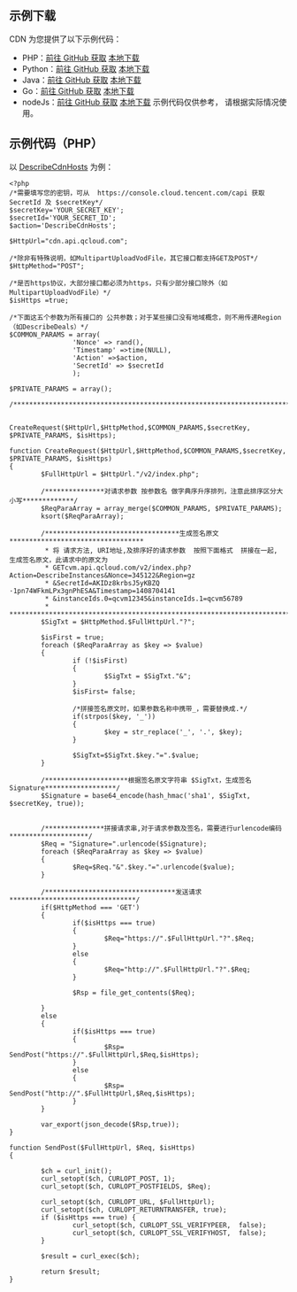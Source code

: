 ## 示例下载
CDN 为您提供了以下示例代码：
- PHP：[前往 GitHub 获取](https://github.com/QCloudCDN/CDN_API_SDK/tree/master/Qcloud_CDN_API/php)    [本地下载](https://mc.qcloudimg.com/static/archive/39eb3010d03349f2dee8df8c43ca4015/php.zip)
- Python：[前往 GitHub 获取](https://github.com/QCloudCDN/CDN_API_SDK/tree/master/Qcloud_CDN_API/python)   [本地下载](https://mc.qcloudimg.com/static/archive/e1b2f9d047705f235d3591e4e7bc7012/python.zip)
- Java：[前往 GitHub 获取](https://github.com/QCloudCDN/CDN_API_SDK/tree/master/Qcloud_CDN_API/java/cdn_openapi_demo/src)   [本地下载](https://mc.qcloudimg.com/static/archive/3b7f2a7abd664a814f16277eb1a8a294/java.zip)
- Go：[前往 GitHub 获取](https://github.com/QCloudCDN/CDN_API_SDK/tree/master/Qcloud_CDN_API/go)   [本地下载](https://mc.qcloudimg.com/static/archive/78e4a689556d6a5b5a99413629f7082e/go.zip)
- nodeJs：[前往 GitHub 获取](https://github.com/QCloudCDN/CDN_API_SDK/tree/master/Qcloud_CDN_API/nodejs)  [本地下载](https://mc.qcloudimg.com/static/archive/9a73e0b5e948714223a7136c6d9f2728/nodejs.zip)
示例代码仅供参考， 请根据实际情况使用。

## 示例代码（PHP）
以 [DescribeCdnHosts](https://cloud.tencent.com/doc/api/231/查询域名信息) 为例：
```
<?php
/*需要填写您的密钥，可从  https://console.cloud.tencent.com/capi 获取 SecretId 及 $secretKey*/
$secretKey='YOUR_SECRET_KEY';
$secretId='YOUR_SECRET_ID';
$action='DescribeCdnHosts';

$HttpUrl="cdn.api.qcloud.com";

/*除非有特殊说明，如MultipartUploadVodFile，其它接口都支持GET及POST*/
$HttpMethod="POST";

/*是否https协议，大部分接口都必须为https，只有少部分接口除外（如MultipartUploadVodFile）*/
$isHttps =true;

/*下面这五个参数为所有接口的 公共参数；对于某些接口没有地域概念，则不用传递Region（如DescribeDeals）*/
$COMMON_PARAMS = array(
                'Nonce' => rand(),
                'Timestamp' =>time(NULL),
                'Action' =>$action,
                'SecretId' => $secretId
                );

$PRIVATE_PARAMS = array();

/***********************************************************************************/


CreateRequest($HttpUrl,$HttpMethod,$COMMON_PARAMS,$secretKey, $PRIVATE_PARAMS, $isHttps);

function CreateRequest($HttpUrl,$HttpMethod,$COMMON_PARAMS,$secretKey, $PRIVATE_PARAMS, $isHttps)
{
        $FullHttpUrl = $HttpUrl."/v2/index.php";

        /***************对请求参数 按参数名 做字典序升序排列，注意此排序区分大小写*************/
        $ReqParaArray = array_merge($COMMON_PARAMS, $PRIVATE_PARAMS);
        ksort($ReqParaArray);

        /**********************************生成签名原文**********************************
         * 将 请求方法, URI地址,及排序好的请求参数  按照下面格式  拼接在一起, 生成签名原文，此请求中的原文为 
         * GETcvm.api.qcloud.com/v2/index.php?Action=DescribeInstances&Nonce=345122&Region=gz
         * &SecretId=AKIDz8krbsJ5yKBZQ    ·1pn74WFkmLPx3gnPhESA&Timestamp=1408704141
         * &instanceIds.0=qcvm12345&instanceIds.1=qcvm56789
         * ****************************************************************************/
        $SigTxt = $HttpMethod.$FullHttpUrl."?";

        $isFirst = true;
        foreach ($ReqParaArray as $key => $value)
        {
                if (!$isFirst) 
                {
                        $SigTxt = $SigTxt."&";
                }
                $isFirst= false;

                /*拼接签名原文时，如果参数名称中携带_，需要替换成.*/
                if(strpos($key, '_'))
                {
                        $key = str_replace('_', '.', $key);
                }

                $SigTxt=$SigTxt.$key."=".$value;
        }

        /*********************根据签名原文字符串 $SigTxt，生成签名 Signature******************/
        $Signature = base64_encode(hash_hmac('sha1', $SigTxt, $secretKey, true));


        /***************拼接请求串,对于请求参数及签名，需要进行urlencode编码********************/
        $Req = "Signature=".urlencode($Signature);
        foreach ($ReqParaArray as $key => $value)
        {
                $Req=$Req."&".$key."=".urlencode($value);
        }

        /*********************************发送请求********************************/
        if($HttpMethod === 'GET')
        {
                if($isHttps === true)
                {
                        $Req="https://".$FullHttpUrl."?".$Req;
                }
                else
                {
                        $Req="http://".$FullHttpUrl."?".$Req;
                }

                $Rsp = file_get_contents($Req);

        }
        else
        {
                if($isHttps === true)
                {
                        $Rsp= SendPost("https://".$FullHttpUrl,$Req,$isHttps);
                }
                else
                {
                        $Rsp= SendPost("http://".$FullHttpUrl,$Req,$isHttps);
                }
        }

        var_export(json_decode($Rsp,true));
}

function SendPost($FullHttpUrl, $Req, $isHttps)
{

        $ch = curl_init();
        curl_setopt($ch, CURLOPT_POST, 1);
        curl_setopt($ch, CURLOPT_POSTFIELDS, $Req);

        curl_setopt($ch, CURLOPT_URL, $FullHttpUrl);
        curl_setopt($ch, CURLOPT_RETURNTRANSFER, true);
        if ($isHttps === true) {
                curl_setopt($ch, CURLOPT_SSL_VERIFYPEER,  false);
                curl_setopt($ch, CURLOPT_SSL_VERIFYHOST,  false);
        }

        $result = curl_exec($ch);

        return $result;
}

```

